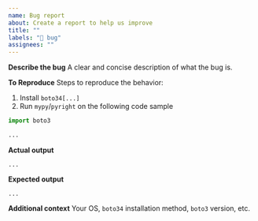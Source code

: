 ```yaml
---
name: Bug report
about: Create a report to help us improve
title: ""
labels: "🐞 bug"
assignees: ""
---
```


**Describe the bug**
A clear and concise description of what the bug is.

**To Reproduce**
Steps to reproduce the behavior:

1. Install `boto34[...]`
2. Run `mypy`/`pyright` on the following code sample

```python
import boto3

...
```

**Actual output**

```
...
```

**Expected output**

```
...
```

**Additional context**
Your OS, `boto34` installation method, `boto3` version, etc.
